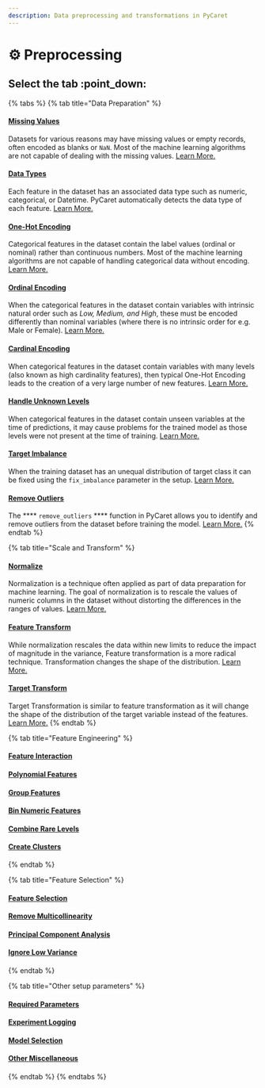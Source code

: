 ```yaml
---
description: Data preprocessing and transformations in PyCaret
---
```


# ⚙ Preprocessing

## Select the tab :point\_down:

{% tabs %}
{% tab title="Data Preparation" %}
#### [Missing Values](data-preparation.md#missing-values)

Datasets for various reasons may have missing values or empty records, often encoded as blanks or `NaN`. Most of the machine learning algorithms are not capable of dealing with the missing values. [Learn More.](data-preparation.md#missing-values)



#### [Data Types](data-preparation.md#data-types)

Each feature in the dataset has an associated data type such as numeric, categorical, or Datetime. PyCaret automatically detects the data type of each feature. [Learn More.](data-preparation.md#data-types)



#### [One-Hot Encoding](data-preparation.md#one-hot-encoding)

Categorical features in the dataset contain the label values (ordinal or nominal) rather than continuous numbers. Most of the machine learning algorithms are not capable of handling categorical data without encoding. [Learn More.](data-preparation.md#one-hot-encoding)



#### [Ordinal Encoding](data-preparation.md#ordinal-encoding)

When the categorical features in the dataset contain variables with intrinsic natural order such as _Low, Medium, and High_, these must be encoded differently than nominal variables (where there is no intrinsic order for e.g. Male or Female). [Learn More.](data-preparation.md#ordinal-encoding)



#### [Cardinal Encoding](data-preparation.md#cardinal-encoding)

When categorical features in the dataset contain variables with many levels (also known as high cardinality features), then typical One-Hot Encoding leads to the creation of a very large number of new features. [Learn More.](data-preparation.md#cardinal-encoding)



#### [Handle Unknown Levels](data-preparation.md#handle-unknown-levels)

When categorical features in the dataset contain unseen variables at the time of predictions, it may cause problems for the trained model as those levels were not present at the time of training. [Learn More.](data-preparation.md#handle-unknown-levels)



#### [Target Imbalance](data-preparation.md#target-imbalance)

When the training dataset has an unequal distribution of target class it can be fixed using the `fix_imbalance` parameter in the setup. [Learn More.](data-preparation.md#target-imbalance)



#### [Remove Outliers](data-preparation.md#remove-outliers)

The **** `remove_outliers` **** function in PyCaret allows you to identify and remove outliers from the dataset before training the model. [Learn More.](data-preparation.md#remove-outliers)
{% endtab %}

{% tab title="Scale and Transform" %}
#### [Normalize](scale-and-transform.md#normalize)

Normalization is a technique often applied as part of data preparation for machine learning. The goal of normalization is to rescale the values of numeric columns in the dataset without distorting the differences in the ranges of values. [Learn More.](scale-and-transform.md#normalize)



#### [Feature Transform](scale-and-transform.md#feature-transform)

While normalization rescales the data within new limits to reduce the impact of magnitude in the variance, Feature transformation is a more radical technique. Transformation changes the shape of the distribution. [Learn More.](scale-and-transform.md#feature-transform)



#### [Target Transform](scale-and-transform.md#target-transform)

Target Transformation is similar to feature transformation as it will change the shape of the distribution of the target variable instead of the features. [Learn More.](scale-and-transform.md#target-transform)
{% endtab %}

{% tab title="Feature Engineering" %}
#### [Feature Interaction](feature-engineering.md#feature-interaction)

####

#### [Polynomial Features](feature-engineering.md#polynomial-features)

####

#### [Group Features](feature-engineering.md#group-features)

####

#### [Bin Numeric Features](feature-engineering.md#bin-numeric-features)

####

#### [Combine Rare Levels](feature-engineering.md#combine-rare-levels)

####

#### [Create Clusters](feature-engineering.md#create-clusters)
{% endtab %}

{% tab title="Feature Selection" %}
#### [Feature Selection](feature-selection.md#feature-selection)

####

#### [Remove Multicollinearity](feature-selection.md#remove-multicollinearity)

####

#### [Principal Component Analysis](feature-selection.md#principal-component-analysis)

####

#### [Ignore Low Variance](feature-selection.md#ignore-low-variance)

####
{% endtab %}

{% tab title="Other setup parameters" %}
#### [Required Parameters](other-setup-parameters.md#mandatory-parameters)

####

#### [Experiment Logging](other-setup-parameters.md#experiment-logging)

####

#### [Model Selection](other-setup-parameters.md#model-selection)

####

#### [Other Miscellaneous](other-setup-parameters.md#other-miscellaneous)&#x20;

####
{% endtab %}
{% endtabs %}
